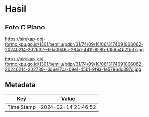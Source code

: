 # Hasil

## Foto C Plano

https://sirekap-obj-formc.kpu.go.id/1301/pemilu/pdpr/31/74/09/10/06/3174091006062-20240214-202632--60a0046c-284d-441f-898b-fd5654b2fb37.jpg

https://sirekap-obj-formc.kpu.go.id/1301/pemilu/pdpr/31/74/09/10/06/3174091006062-20240214-202739--3d6e17ca-09e1-45b1-9f93-1e5786dc397d.jpg


## Metadata

| Key        | Value               |
| ---------- | ------------------- |
| Time Stamp | 2024-02-14 21:46:52 |



